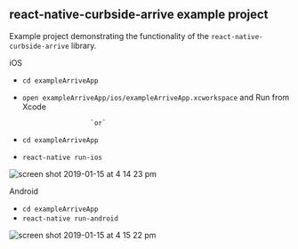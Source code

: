 ## react-native-curbside-arrive example project

Example project demonstrating the functionality of the `react-native-curbside-arrive` library.


iOS

- `cd exampleArriveApp`
- `open exampleArriveApp/ios/exampleArriveApp.xcworkspace` and Run from Xcode


                       `or`
                       
- `cd exampleArriveApp`
- `react-native run-ios`

![screen shot 2019-01-15 at 4 14 23 pm](https://user-images.githubusercontent.com/20405204/51218339-cd713480-18e0-11e9-8bbf-7d59150ecf08.png)


Android

- `cd exampleArriveApp`
- `react-native run-android`

![screen shot 2019-01-15 at 4 15 22 pm](https://user-images.githubusercontent.com/20405204/51218382-f98cb580-18e0-11e9-86e7-c02419ac64d0.png)

